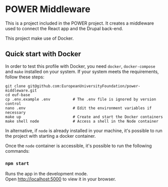 # POWER Middleware

This is a project included in the POWER project. It creates a middleware used to connect the React app and the Drupal back-end.

This project make use of Docker.

## Quick start with Docker

In order to test this profile with Docker, you need `docker`, `docker-compose` and `make` installed on your system. If your system meets the requirements, follow these steps:

    git clone git@github.com:EuropeanUniversityFoundation/power-middleware.git
    cd euf-base
    cp .env.example .env          # The .env file is ignored by version control
    nano .env                     # Edit the environment variables if necessary
    make up                       # Create and start the Docker containers
    make shell node               # Access a shell in the Node container

In alternative, if `node` is already installed in your machine, it's possible to run the project with starting a docker container.

Once the `node` container is accessible, it's possible to run the following commands:

### `npm start`

Runs the app in the development mode.\
Open [http://localhost:5000](http://localhost:5000) to view it in your browser.


